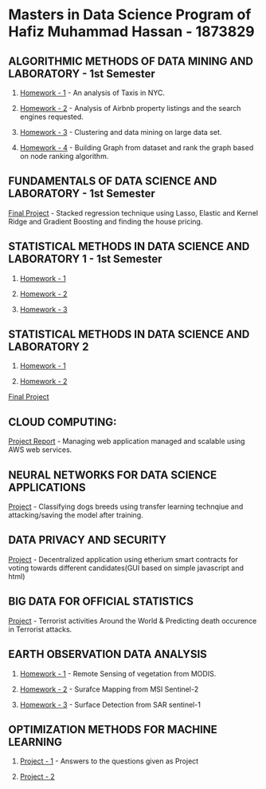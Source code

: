 # Masters in Data Science Program of Hafiz Muhammad Hassan - 1873829

## ALGORITHMIC METHODS OF DATA MINING AND LABORATORY - 1st Semester

1. [Homework - 1](https://github.com/ihassantariq/ADM_HW1) - An analysis of Taxis in NYC. 

2. [Homework - 2](https://github.com/valerio94w/ADM-Hw3-Group4) - Analysis of Airbnb property listings and the search engines requested.

3. [Homework - 3](https://github.com/ihassantariq/grp1-hw4) - Clustering and data mining on large data set. 

4. [Homework - 4](https://github.com/ihassantariq/grp28-hw5) - Building Graph from dataset and rank the graph based on node ranking algorithm. 

## FUNDAMENTALS OF DATA SCIENCE AND LABORATORY - 1st Semester

  [Final Project](https://github.com/ihassantariq/FDS-Final-Project) - Stacked regression technique using Lasso, Elastic and Kernel Ridge and Gradient Boosting and finding the house pricing. 

## STATISTICAL METHODS IN DATA SCIENCE AND LABORATORY 1 - 1st Semester

1. [Homework - 1](https://github.com/ihassantariq/Masters-in-Data-Science-Sapienza/tree/main/SDS%20-%201/HW1) 

2. [Homework - 2](https://github.com/shahzad744/sds-hw2)

3. [Homework - 3](https://github.com/ihassantariq/Masters-in-Data-Science-Sapienza/tree/main/SDS%20-%201/HW3)

## STATISTICAL METHODS IN DATA SCIENCE AND LABORATORY 2

1. [Homework - 1](https://github.com/ihassantariq/Masters-in-Data-Science-Sapienza/tree/main/SDS%20-%202/SDS%20-%20Homework%20-1)

2. [Homework - 2](https://github.com/ihassantariq/Masters-in-Data-Science-Sapienza/tree/main/SDS%20-%202/SDS%20-%20Homework-2) 

  [Final Project](https://github.com/ihassantariq/Masters-in-Data-Science-Sapienza/tree/main/SDS%20-%202/Final%20Project)

## CLOUD COMPUTING:

  [Project Report](https://github.com/ihassantariq/Masters-in-Data-Science-Sapienza/blob/main/CC/CC-Project-Report-Final.pdf) - Managing web application managed and scalable using AWS web services. 

## NEURAL NETWORKS FOR DATA SCIENCE APPLICATIONS

   [Project](https://github.com/ihassantariq/NNDS_HW2_Dogs_Classifier) - Classifying dogs breeds using transfer learning technqiue and attacking/saving the model after training. 

## DATA PRIVACY AND SECURITY 

  [Project](https://github.com/ihassantariq/DPSElectionVoting) - Decentralized application using etherium smart contracts for voting towards different candidates(GUI based on simple javascript and html) 

## BIG DATA FOR OFFICIAL STATISTICS

  [Project](https://github.com/ihassantariq/Masters-in-Data-Science-Sapienza/blob/main/BDOS/Terrorism.ipynb) - Terrorist activities Around the World & Predicting death occurence in Terrorist attacks. 

## EARTH OBSERVATION DATA ANALYSIS

1. [Homework - 1](https://github.com/ihassantariq/Masters-in-Data-Science-Sapienza/blob/main/EODA/HOMEWORK01.pdf) - Remote Sensing of vegetation from MODIS. 

2. [Homework - 2](https://github.com/ihassantariq/Masters-in-Data-Science-Sapienza/blob/main/EODA/HOMEWORK02.pdf) - Surafce Mapping from MSI Sentinel-2

3. [Homework - 3](https://github.com/ihassantariq/Masters-in-Data-Science-Sapienza/blob/main/EODA/HOMEWORK03.pdf) - Surface Detection from SAR sentinel-1

## OPTIMIZATION METHODS FOR MACHINE LEARNING

 1. [Project - 1](https://github.com/ihassantariq/Masters-in-Data-Science-Sapienza/tree/main/OMML/Project1) - Answers to the questions given as Project

 2. [Project - 2](TBD) 
